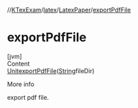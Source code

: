 //[KTexExam](../../../index.md)/[latex](../index.md)/[LatexPaper](index.md)/[exportPdfFile](export-pdf-file.md)



# exportPdfFile  
[jvm]  
Content  
[Unit](https://kotlinlang.org/api/latest/jvm/stdlib/kotlin/-unit/index.html)[exportPdfFile](export-pdf-file.md)([String](https://docs.oracle.com/javase/8/docs/api/java/lang/String.html)fileDir)  
  
More info  


export pdf file.

  



